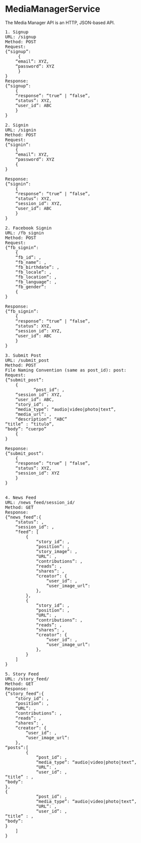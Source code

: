 MediaManagerService
===================

The Media Manager API is an HTTP, JSON-based API. 
<pre>
1. Signup
URL: /signup
Method: POST 
Request:
{“signup”:
     {
    “email”: XYZ,
    “password”: XYZ
     }
}
Response:
{“signup”:
    {
    “response”: “true” | “false”,
    “status”: XYZ,
    “user_id”: ABC
    }
}

2. Signin
URL: /signin
Method: POST 
Request:
{“signin”:
    {
    “email”: XYZ,
    “password”: XYZ
    {
}

Response:
{“signin”:
    {
    “response”: “true” | “false”,
    “status”: XYZ,
    “session_id”: XYZ,
    “user_id”: ABC
    }
}

2. Facebook Signin
URL: /fb_signin
Method: POST 
Request:
{“fb_signin”:
    {
    “fb_id”: <string>,
    “fb_name”: <string>,
    “fb_birthdate”: <string>,
    “fb_locale”: <string>,
    “fb_location”: <string>,
    “fb_language”: <string>,
    “fb_gender”: <string>
    {
}

Response:
{“fb_signin”:
    {
    “response”: “true” | “false”,
    “status”: XYZ,
    “session_id”: XYZ,
    “user_id”: ABC
    }
}

3. Submit Post
URL: /submit_post
Method: POST 
File Naming Convention (same as post_id): post:<user_id><media_type><uuid>
Request:
{“submit_post”:
    {
           “post_id”: <user_id><media_type><uuid>,
    “session_id”: XYZ,
    “user_id”: ABC,
    “story_id”: <string>,
    “media_type”: “audio|video|photo|text”,
    “media_url”: <S3 URL>,
    “description”: “ABC”
“title” : “titulo”,
“body”: “cuerpo”
    {
}

Response:
{“submit_post”:
    {
    “response”: “true” | “false”,
    “status”: XYZ,
    “session_id”: XYZ
    }
}


4. News Feed
URL: /news_feed/session_id/<all|audio|image|text>
Method: GET 
Response:
{“news_feed”:{
    “status”: <string>,
    “session_id”: <string>,
    “feed”: [
        {
            “story_id”: <string>,
            “position”: <integer>,
            “story_image”: <url_string>,
            “URL”: <string>,
            “contributions”: <string>,
            “reads”: <string>,
            “shares”: <string>,
            “creator”: {
                “user_id”: <string>,
                “user_image_url”: <string>
            },
        },
        {
            “story_id”: <string>,
            “position”: <integer>,
            “URL”: <string>,
            “contributions”: <string>,
            “reads”: <string>,
            “shares”: <string>,
            “creator”: {
                “user_id”: <string>,
                “user_image_url”: <string>
            },
        }
    ]
}

5. Story Feed
URL: /story_feed/<story_id>
Method: GET 
Response:
{“story_feed”:{
    “story_id”: <string>,
    “position”: <integer>,
    “URL”: <string>,
    “contributions”: <string>,
    “reads”: <string>,
    “shares”: <string>,
    “creator”: {
        “user_id”: <string>,
        “user_image_url”: <string>
    },
“posts”:[
        {
            “post_id”: <string>,
            “media_type”: “audio|video|photo|text”,
            “URL”: <string>,
            “user_id”: <string>,
“title” : <string>,
“body”: <string>
},
{
            “post_id”: <string>,
            “media_type”: “audio|video|photo|text”,
            “URL”: <string>,
            “user_id”: <string>,
“title” : <string>,
“body”: <string>
}
    ]
}
</pre>
